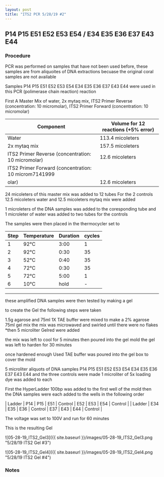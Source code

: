 ```yaml
---
layout: post
title: "ITS2 PCR 5/28/19 #2"
---
```


##  P14 P15 E51 E52 E53 E54 / E34 E35 E36 E37 E43 E44 

### Procedure

PCR was performed on samples that have not been used before, these samples are from aliquoites of DNA extractions becuase the original coral samples are not available

Samples P14 P15 E51 E52 E53 E54 E34 E35 E36 E37 E43 E44 were used in this PCR (polimerase chain reaction) reaction 

First A Master Mix of water, 2x mytaq mix, ITS2 Primer Reverse (concentration: 10 micromolar), ITS2 Primer Forward (concentration: 10 micromolar)

Component| Volume for 12 reactions (+5% error)|
|---------|---------------------------|
|Water| 113.4 micoleters|
|2x mytaq mix| 157.5 micoleters|
|ITS2 Primer Reverse (concentration: 10 micromolar)| 12.6 micoleters|
|ITS2 Primer Forward (concentration: 10 microm7141999
olar)| 12.6 micoleters|

24 micoleters of this master mix was added to 12 tubes 
For the 2 controls 12.5 micoleters water and 12.5 micoleters mytaq mix were added

1 microleters of the DNA samples was added to the coresponding tube
and 1 microleter of water was added to two tubes for the controls

The samples were then placed in the thermocycler set to 

|Step|Temperature|Duration|cycles|
|----|-------|--------|-------|
|1|92°C|3:00|1|
|2|92°C|0:30|35|
|3|52°C|0:40|35|
|4|72°C|0:30|35|
|5|72°C|5:00|1|
|6|10°C|hold|-|

___________

these amplified DNA samples were then tested by making a gel

to create the Gel the following steps were taken 

1.5g agarose and 75ml 1X TAE buffer were mixed to make a 2% agarose 75ml gel mix 
the mix was microwaved and swirled until there were no flakes 
*then 5 microliter Gelred were added

the mix was left to cool for 5 minutes then poured into the gel mold
the gel was left to harden for 30 minutes 

once hardened enough Used TAE buffer was poured into the gel box to cover the mold

5 microliter aliquots of DNA samples P14 P15 E51 E52 E53 E54 E34 E35 E36 E37 E43 E44 and the three controls were made 
1 microliter of 5x loading dye was added to each

First the HyperLadder 100bp was added to the first well of the mold 
then the DNA samples were each added to the wells in the following order 

| Ladder | P14 | P15 | E51 | Control | E52 | E53 | E54 | Control |
| Ladder | E34 | E35 | E36 | Control | E37 | E43 | E44 | Control |

The voltage was set to 100V and run for 60 minutes


This is the resulting Gel

![05-28-19_ITS2_Gel3]({{ site.baseurl }}/images/05-28-19_ITS2_Gel3.png "5/28/19 ITS2 Gel #3")

![05-28-19_ITS2_Gel4]({{ site.baseurl }}/images/05-28-19_ITS2_Gel4.png "5/28/19 ITS2 Gel #4")

### Notes
